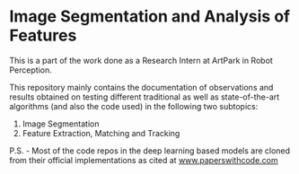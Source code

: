 # Image Segmentation and Analysis of Features
This is a part of the work done as a Research Intern at ArtPark in Robot Perception.

This repository mainly contains the documentation of observations and results obtained on testing different traditional as well as state-of-the-art algorithms (and also the code used) in the following two subtopics:

1. Image Segmentation
2. Feature Extraction, Matching and Tracking


P.S. - Most of the code repos in the deep learning based models are cloned from their official implementations as cited at www.paperswithcode.com
